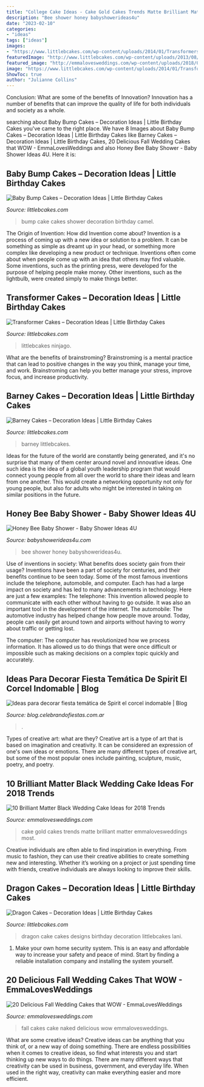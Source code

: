 ```yaml
---
title: "College Cake Ideas - Cake Gold Cakes Trends Matte Brilliant Matter Emmalovesweddings Most"
description: "Bee shower honey babyshowerideas4u"
date: "2023-02-10"
categories:
- "ideas"
tags: ["ideas"]
images:
- "https://www.littlebcakes.com/wp-content/uploads/2014/01/Transformers-Cake.jpg"
featuredImage: "http://www.littlebcakes.com/wp-content/uploads/2013/08/Dragon-Cake-Designs-682x1024.jpg"
featured_image: "http://emmalovesweddings.com/wp-content/uploads/2018/02/gold-and-matte-black-wedding-cake.jpg"
image: "https://www.littlebcakes.com/wp-content/uploads/2014/01/Transformers-Cake.jpg"
ShowToc: true
author: "Julianne Collins"
---
```



Conclusion: What are some of the benefits of Innovation?
Innovation has a number of benefits that can improve the quality of life for both individuals and society as a whole.

	

		
searching about Baby Bump Cakes – Decoration Ideas | Little Birthday Cakes you've came to the right place. We have 8 Images about Baby Bump Cakes – Decoration Ideas | Little Birthday Cakes like Barney Cakes – Decoration Ideas | Little Birthday Cakes, 20 Delicious Fall Wedding Cakes that WOW - EmmaLovesWeddings and also Honey Bee Baby Shower - Baby Shower Ideas 4U. Here it is:
		
    
## Baby Bump Cakes – Decoration Ideas | Little Birthday Cakes

<img loading=lazy src="http://www.littlebcakes.com/wp-content/uploads/2014/01/Baby-Bump-Cakes.jpg" onerror="this.onerror=null;this.src='https://tse4.mm.bing.net/th?id=OIP.KCxRWsEGA46dsajROZ5AKwHaLG&amp;pid=15.1';" alt="Baby Bump Cakes – Decoration Ideas | Little Birthday Cakes">

_Source: littlebcakes.com_

>bump cake cakes shower decoration birthday camel. 

	

The Origin of Invention: How did Invention come about?
Invention is a process of coming up with a new idea or solution to a problem. It can be something as simple as dreamt up in your head, or something more complex like developing a new product or technique. Inventions often come about when people come up with an idea that others may find valuable. Some inventions, such as the printing press, were developed for the purpose of helping people make money. Other inventions, such as the lightbulb, were created simply to make things better.

    
## Transformer Cakes – Decoration Ideas | Little Birthday Cakes

<img loading=lazy src="https://www.littlebcakes.com/wp-content/uploads/2014/01/Transformers-Cake.jpg" onerror="this.onerror=null;this.src='https://tse2.mm.bing.net/th?id=OIP.-W2DGFo4s9q5ZZPE4470IAHaLH&amp;pid=15.1';" alt="Transformer Cakes – Decoration Ideas | Little Birthday Cakes">

_Source: littlebcakes.com_

>littlebcakes ninjago. 

	

What are the benefits of brainstroming?
Brainstroming is a mental practice that can lead to positive changes in the way you think, manage your time, and work. Brainstroming can help you better manage your stress, improve focus, and increase productivity.

    
## Barney Cakes – Decoration Ideas | Little Birthday Cakes

<img loading=lazy src="https://www.littlebcakes.com/wp-content/uploads/2014/01/Barney-Cake-Ideas-643x1024.jpg" onerror="this.onerror=null;this.src='https://tse4.mm.bing.net/th?id=OIP.lexI2QQZDnM-7YPboBgdswHaLy&amp;pid=15.1';" alt="Barney Cakes – Decoration Ideas | Little Birthday Cakes">

_Source: littlebcakes.com_

>barney littlebcakes. 

	

Ideas for the future of the world are constantly being generated, and it's no surprise that many of them center around novel and innovative ideas. One such idea is the idea of a global youth leadership program that would connect young people from all over the world to share their ideas and learn from one another. This would create a networking opportunity not only for young people, but also for adults who might be interested in taking on similar positions in the future.

    
## Honey Bee Baby Shower - Baby Shower Ideas 4U

<img loading=lazy src="https://babyshowerideas4u.com/wp-content/uploads/2014/02/bee-10.jpg" onerror="this.onerror=null;this.src='https://tse3.mm.bing.net/th?id=OIP.TMPQnCGzcFiZqD8_Xo5_SQHaLH&amp;pid=15.1';" alt="Honey Bee Baby Shower - Baby Shower Ideas 4U">

_Source: babyshowerideas4u.com_

>bee shower honey babyshowerideas4u. 

	

Use of inventions in society: What benefits does society gain from their usage?
Inventions have been a part of society for centuries, and their benefits continue to be seen today. Some of the most famous inventions include the telephone, automobile, and computer. Each has had a large impact on society and has led to many advancements in technology. Here are just a few examples: The telephone: This invention allowed people to communicate with each other without having to go outside. It was also an important tool in the development of the internet.
The automobile: The automotive industry has helped change how people move around. Today, people can easily get around town and airports without having to worry about traffic or getting lost.

The computer: The computer has revolutionized how we process information. It has allowed us to do things that were once difficult or impossible such as making decisions on a complex topic quickly and accurately.

    
## Ideas Para Decorar Fiesta Temática De Spirit El Corcel Indomable | Blog

<img loading=lazy src="https://blog.celebrandofiestas.com.ar/wp-content/uploads/2019/12/torta_cake_spirit_decoracion_fiesta_celebrando-1-768x1024.jpg" onerror="this.onerror=null;this.src='https://tse3.mm.bing.net/th?id=OIP.i35Q9VEJLWlrkosf8zkMawHaJ4&amp;pid=15.1';" alt="Ideas para decorar fiesta temática de Spirit el corcel indomable | Blog">

_Source: blog.celebrandofiestas.com.ar_

>. 

	

Types of creative art: what are they?
Creative art is a type of art that is based on imagination and creativity. It can be considered an expression of one's own ideas or emotions. There are many different types of creative art, but some of the most popular ones include painting, sculpture, music, poetry, and poetry.

    
## 10 Brilliant Matter Black Wedding Cake Ideas For 2018 Trends

<img loading=lazy src="http://emmalovesweddings.com/wp-content/uploads/2018/02/gold-and-matte-black-wedding-cake.jpg" onerror="this.onerror=null;this.src='https://tse2.mm.bing.net/th?id=OIP.cucn4Kiuq3ismBoOcXWyMAHaK8&amp;pid=15.1';" alt="10 Brilliant Matter Black Wedding Cake Ideas for 2018 Trends">

_Source: emmalovesweddings.com_

>cake gold cakes trends matte brilliant matter emmalovesweddings most. 

	

Creative individuals are often able to find inspiration in everything. From music to fashion, they can use their creative abilities to create something new and interesting. Whether it’s working on a project or just spending time with friends, creative individuals are always looking to improve their skills.

    
## Dragon Cakes – Decoration Ideas | Little Birthday Cakes

<img loading=lazy src="http://www.littlebcakes.com/wp-content/uploads/2013/08/Dragon-Cake-Designs-682x1024.jpg" onerror="this.onerror=null;this.src='https://tse2.mm.bing.net/th?id=OIP.eVoFuFGBZvxnsA0bhrtreQHaLH&amp;pid=15.1';" alt="Dragon Cakes – Decoration Ideas | Little Birthday Cakes">

_Source: littlebcakes.com_

>dragon cake cakes designs birthday decoration littlebcakes lani. 

	

1. Make your own home security system. This is an easy and affordable way to increase your safety and peace of mind. Start by finding a reliable installation company and installing the system yourself.

    
## 20 Delicious Fall Wedding Cakes That WOW - EmmaLovesWeddings

<img loading=lazy src="http://emmalovesweddings.com/wp-content/uploads/2018/08/naked-wedding-cake-ideas-with-fall-color-accents.jpg" onerror="this.onerror=null;this.src='https://tse2.mm.bing.net/th?id=OIP.JHEmRpJV3-CXNC9K7DLYIAHaLH&amp;pid=15.1';" alt="20 Delicious Fall Wedding Cakes that WOW - EmmaLovesWeddings">

_Source: emmalovesweddings.com_

>fall cakes cake naked delicious wow emmalovesweddings. 

	

What are some creative ideas?
Creative ideas can be anything that you think of, or a new way of doing something. There are endless possibilities when it comes to creative ideas, so find what interests you and start thinking up new ways to do things. There are many different ways that creativity can be used in business, government, and everyday life. When used in the right way, creativity can make everything easier and more efficient.

